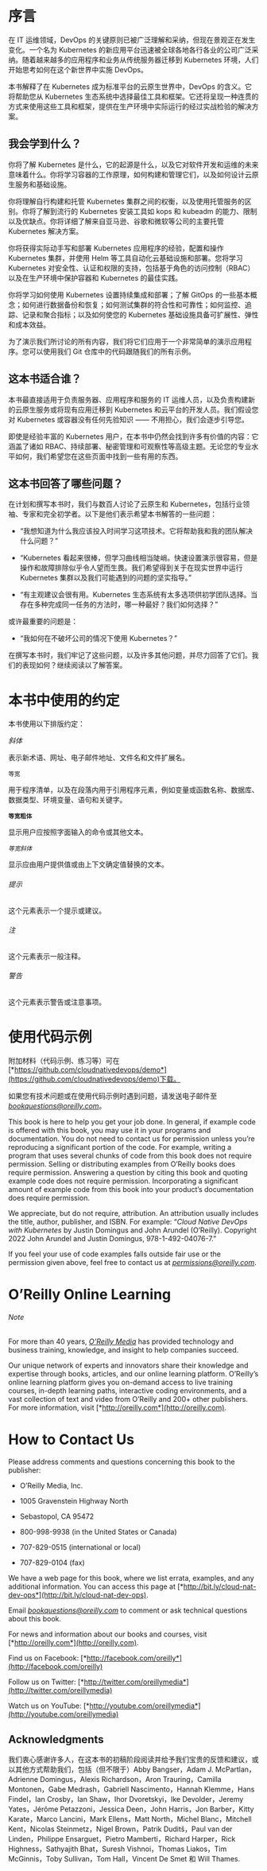 # 序言

在 IT 运维领域，DevOps 的关键原则已被广泛理解和采纳，但现在景观正在发生变化。一个名为 Kubernetes 的新应用平台迅速被全球各地各行各业的公司广泛采纳。随着越来越多的应用程序和业务从传统服务器迁移到 Kubernetes 环境，人们开始思考如何在这个新世界中实施 DevOps。

本书解释了在 Kubernetes 成为标准平台的云原生世界中，DevOps 的含义。它将帮助您从 Kubernetes 生态系统中选择最佳工具和框架。它还将呈现一种连贯的方式来使用这些工具和框架，提供在生产环境中实际运行的经过实战检验的解决方案。

## 我会学到什么？

你将了解 Kubernetes 是什么，它的起源是什么，以及它对软件开发和运维的未来意味着什么。你将学习容器的工作原理，如何构建和管理它们，以及如何设计云原生服务和基础设施。

你将理解自行构建和托管 Kubernetes 集群之间的权衡，以及使用托管服务的区别。你将了解到流行的 Kubernetes 安装工具如 kops 和 kubeadm 的能力、限制以及优缺点。你将详细了解来自亚马逊、谷歌和微软等公司的主要托管 Kubernetes 解决方案。

你将获得实际动手写和部署 Kubernetes 应用程序的经验，配置和操作 Kubernetes 集群，并使用 Helm 等工具自动化云基础设施和部署。您将学习 Kubernetes 对安全性、认证和权限的支持，包括基于角色的访问控制（RBAC）以及在生产环境中保护容器和 Kubernetes 的最佳实践。

你将学习如何使用 Kubernetes 设置持续集成和部署；了解 GitOps 的一些基本概念；如何进行数据备份和恢复；如何测试集群的符合性和可靠性；如何监控、追踪、记录和聚合指标；以及如何使您的 Kubernetes 基础设施具备可扩展性、弹性和成本效益。

为了演示我们所讨论的所有内容，我们将它们应用于一个非常简单的演示应用程序。您可以使用我们 Git 仓库中的代码跟随我们的所有示例。

## 这本书适合谁？

本书最直接适用于负责服务器、应用程序和服务的 IT 运维人员，以及负责构建新的云原生服务或将现有应用迁移到 Kubernetes 和云平台的开发人员。我们假设您对 Kubernetes 或容器没有任何先验知识 —— 不用担心，我们会逐步引导您。

即使是经验丰富的 Kubernetes 用户，在本书中仍然会找到许多有价值的内容：它涵盖了诸如 RBAC、持续部署、秘密管理和可观察性等高级主题。无论您的专业水平如何，我们希望您在这些页面中找到一些有用的东西。

## 这本书回答了哪些问题？

在计划和撰写本书时，我们与数百人讨论了云原生和 Kubernetes，包括行业领袖、专家和完全初学者。以下是他们表示希望本书解答的一些问题：

+   “我想知道为什么我应该投入时间学习这项技术。它将帮助我和我的团队解决什么问题？”

+   “Kubernetes 看起来很棒，但学习曲线相当陡峭。快速设置演示很容易，但是操作和故障排除似乎令人望而生畏。我们希望得到关于在现实世界中运行 Kubernetes 集群以及我们可能遇到的问题的坚实指导。”

+   “有主观建议会很有用。Kubernetes 生态系统有太多选项供初学团队选择。当存在多种完成同一任务的方法时，哪一种最好？我们如何选择？”

或许最重要的问题是：

+   “我如何在不破坏公司的情况下使用 Kubernetes？”

在撰写本书时，我们牢记了这些问题，以及许多其他问题，并尽力回答了它们。我们的表现如何？继续阅读以了解答案。

# 本书中使用的约定

本书使用以下排版约定：

*斜体*

表示新术语、网址、电子邮件地址、文件名和文件扩展名。

`等宽`

用于程序清单，以及在段落内用于引用程序元素，例如变量或函数名称、数据库、数据类型、环境变量、语句和关键字。

**`等宽粗体`**

显示用户应按照字面输入的命令或其他文本。

*`等宽斜体`*

显示应由用户提供值或由上下文确定值替换的文本。

###### 提示

这个元素表示一个提示或建议。

###### 注

这个元素表示一般注释。

###### 警告

这个元素表示警告或注意事项。

# 使用代码示例

附加材料（代码示例、练习等）可在[*https://github.com/cloudnativedevops/demo*](https://github.com/cloudnativedevops/demo)下载。

如果您有技术问题或在使用代码示例时遇到问题，请发送电子邮件至*bookquestions@oreilly.com*。

This book is here to help you get your job done. In general, if example code is offered with this book, you may use it in your programs and documentation. You do not need to contact us for permission unless you’re reproducing a significant portion of the code. For example, writing a program that uses several chunks of code from this book does not require permission. Selling or distributing examples from O’Reilly books does require permission. Answering a question by citing this book and quoting example code does not require permission. Incorporating a significant amount of example code from this book into your product’s documentation does require permission.

We appreciate, but do not require, attribution. An attribution usually includes the title, author, publisher, and ISBN. For example: “*Cloud Native DevOps with Kubernetes* by Justin Domingus and John Arundel (O’Reilly). Copyright 2022 John Arundel and Justin Domingus, 978-1-492-04076-7.”

If you feel your use of code examples falls outside fair use or the permission given above, feel free to contact us at *permissions@oreilly.com*.

# O’Reilly Online Learning

###### Note

For more than 40 years, [*O’Reilly Media*](http://oreilly.com) has provided technology and business training, knowledge, and insight to help companies succeed.

Our unique network of experts and innovators share their knowledge and expertise through books, articles, and our online learning platform. O’Reilly’s online learning platform gives you on-demand access to live training courses, in-depth learning paths, interactive coding environments, and a vast collection of text and video from O’Reilly and 200+ other publishers. For more information, visit [*http://oreilly.com*](http://oreilly.com).

# How to Contact Us

Please address comments and questions concerning this book to the publisher:

+   O’Reilly Media, Inc.

+   1005 Gravenstein Highway North

+   Sebastopol, CA 95472

+   800-998-9938 (in the United States or Canada)

+   707-829-0515 (international or local)

+   707-829-0104 (fax)

We have a web page for this book, where we list errata, examples, and any additional information. You can access this page at [*http://bit.ly/cloud-nat-dev-ops*](http://bit.ly/cloud-nat-dev-ops).

Email *bookquestions@oreilly.com* to comment or ask technical questions about this book.

For news and information about our books and courses, visit [*http://oreilly.com*](http://oreilly.com).

Find us on Facebook: [*http://facebook.com/oreilly*](http://facebook.com/oreilly)

Follow us on Twitter: [*http://twitter.com/oreillymedia*](http://twitter.com/oreillymedia)

Watch us on YouTube: [*http://youtube.com/oreillymedia*](http://youtube.com/oreillymedia)

## Acknowledgments

我们衷心感谢许多人，在这本书的初稿阶段阅读并给予我们宝贵的反馈和建议，或以其他方式帮助我们，包括（但不限于）Abby Bangser，Adam J. McPartlan，Adrienne Domingus，Alexis Richardson，Aron Trauring，Camilla Montonen，Gabe Medrash，Gabriell Nascimento，Hannah Klemme，Hans Findel，Ian Crosby，Ian Shaw，Ihor Dvoretskyi，Ike Devolder，Jeremy Yates，Jérôme Petazzoni，Jessica Deen，John Harris，Jon Barber，Kitty Karate，Marco Lancini，Mark Ellens，Matt North，Michel Blanc，Mitchell Kent，Nicolas Steinmetz，Nigel Brown，Patrik Duditš，Paul van der Linden，Philippe Ensarguet，Pietro Mamberti，Richard Harper，Rick Highness，Sathyajith Bhat，Suresh Vishnoi，Thomas Liakos，Tim McGinnis，Toby Sullivan，Tom Hall，Vincent De Smet 和 Will Thames.
